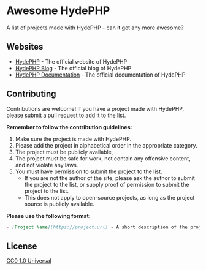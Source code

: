 # Awesome HydePHP

A list of projects made with HydePHP - can it get any more awesome?

## Websites

<!-- As this list grows, we may want to add categories to it. -->

- [HydePHP](https://hydephp.com) - The official website of HydePHP
- [HydePHP Blog](https://hydephp.com/posts) - The official blog of HydePHP
- [HydePHP Documentation](https://hydephp.com/docs) - The official documentation of HydePHP


## Contributing

Contributions are welcome! If you have a project made with HydePHP, please submit a pull request to add it to the list.

**Remember to follow the contribution guidelines:**

1. Make sure the project is made with HydePHP.
2. Please add the project in alphabetical order in the appropriate category.
3. The project must be publicly available,
4. The project must be safe for work, not contain any offensive content, and not violate any laws.
5. You must have permission to submit the project to the list.
   - If you are not the author of the site, please ask the author to submit the project to the list, or supply proof of permission to submit the project to the list. 
   - This does not apply to open-source projects, as long as the project source is publicly available.

**Please use the following format:**

```markdown
- [Project Name](https://project.url) - A short description of the project.
```

## License

[CC0 1.0 Universal](https://creativecommons.org/publicdomain/zero/1.0/)

